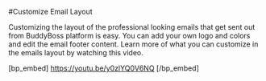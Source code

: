 #Customize Email Layout

Customizing the layout of the professional looking emails that get sent out from BuddyBoss platform is easy. You can add your own logo and colors and edit the email footer content. Learn more of what you can customize in the emails layout by watching this video.

[bp_embed] https://youtu.be/y0zlYQ0V6NQ [/bp_embed]